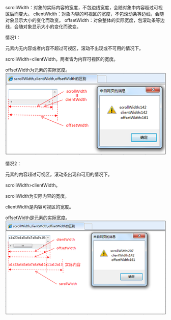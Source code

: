 scrollWidth：对象的实际内容的宽度，不包边线宽度，会随对象中内容超过可视区后而变大。 
clientWidth：对象内容的可视区的宽度，不包滚动条等边线，会随对象显示大小的变化而改变。 
offsetWidth：对象整体的实际宽度，包滚动条等边线，会随对象显示大小的变化而改变。

情况1：

元素内无内容或者内容不超过可视区，滚动不出现或不可用的情况下。

scrollWidth=clientWidth，两者皆为内容可视区的宽度。

offsetWidth为元素的实际宽度。
<img src="./img/noscrollwidth.png"/>

情况2：

元素的内容超过可视区，滚动条出现和可用的情况下。

scrollWidth>clientWidth。

scrollWidth为实际内容的宽度。

clientWidth是内容可视区的宽度。

offsetWidth是元素的实际宽度。
<img src="./img/hasscrollwidth.png"/>